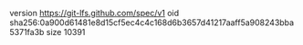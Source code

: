version https://git-lfs.github.com/spec/v1
oid sha256:0a900d61481e8d15cf5ec4c4c168d6b3657d41217aaff5a908243bba5371fa3b
size 10391
